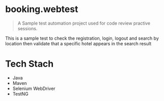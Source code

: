 

# booking.webtest
> A Sample test automation project used for code review practive sessions.

This is a sample test to check the registration, login, logout and search by location then validate that a specific hotel 
appears in the search result

# Tech Stach 
- Java 
- Maven 
- Selenium WebDriver
- TestNG

